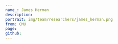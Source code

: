 ```yaml
---
name_: James Herman
description:
portrait: img/team/researchers/james_herman.png
from: CMU
page: 
github:
---
```

